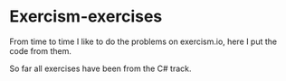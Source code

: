 # Exercism-exercises
From time to time I like to do the problems on exercism.io, here I put the code from them.

So far all exercises have been from the C# track.
